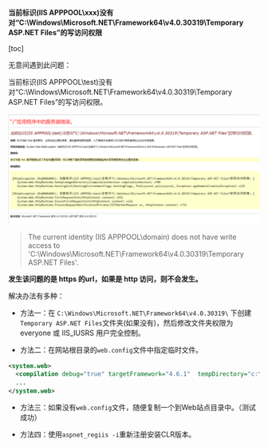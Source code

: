 **当前标识(IIS APPPOOL\xxx)没有对“C:\Windows\Microsoft.NET\Framework64\v4.0.30319\Temporary ASP.NET Files”的写访问权限**

[toc]

无意间遇到此问题：

当前标识(IIS APPPOOL\test)没有对“C:\Windows\Microsoft.NET\Framework64\v4.0.30319\Temporary ASP.NET Files”的写访问权限。

![](img/20230224222148.png)  

> The current identity (IIS APPPOOL\domain) does not have write access to 'C:\Windows\Microsoft.NET\Framework64\v4.0.30319\Temporary ASP.NET Files'.

**发生该问题的是 https 的url，如果是 http 访问，则不会发生。**

解决办法有多种：

- 方法一：在 `C:\Windows\Microsoft.NET\Framework64\v4.0.30319\` 下创建`Temporary ASP.NET Files`文件夹(如果没有)，然后修改文件夹权限为 everyone 或 IIS_IUSRS 用户完全控制。


- 方法二：在网站根目录的`web.config`文件中指定临时文件。

```xml
<system.web>
  <compilation debug="true" targetFramework="4.6.1"  tempDirectory="c:\temp"/>
  ...
</system.web>
```

- 方法三：如果没有`web.config`文件，随便复制一个到Web站点目录中。（测试成功）

- 方法四：使用`aspnet_regiis -i`重新注册安装CLR版本。
